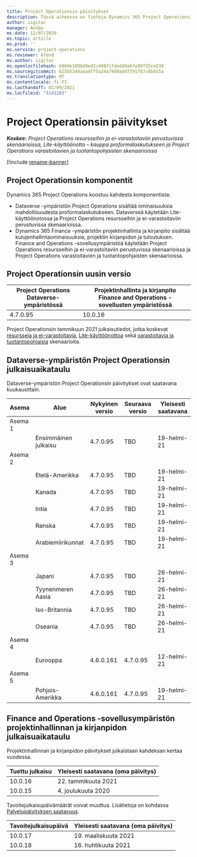 ```yaml
---
title: Project Operationsin päivitykset
description: Tässä aiheessa on tietoja Dynamics 365 Project Operationsin julkaistuista versioista.
author: sigitac
manager: Annbe
ms.date: 12/07/2020
ms.topic: article
ms.prod: ''
ms.service: project-operations
ms.reviewer: kfend
ms.author: sigitac
ms.openlocfilehash: b90de169bd9ed2c408f1fded20a6fe95f55ce230
ms.sourcegitcommit: 625b5244aaadff5a24a79d9addff91f87c6b015a
ms.translationtype: HT
ms.contentlocale: fi-FI
ms.lasthandoff: 02/09/2021
ms.locfileid: "5141203"
---
```

# <a name="project-operations-updates"></a>Project Operationsin päivitykset

_**Koskee:** Project Operations resursseihin ja ei-varastoitaviin perustuvissa skenaarioissa, Lite-käyttöönotto – kauppa proformalaskutukseen ja Project Operations varastoitavien ja tuotantopohjaisten skenaarioissa_

[!include [rename-banner](~/includes/cc-data-platform-banner.md)]

## <a name="project-operations-components"></a>Project Operationsin komponentit

Dynamics 365 Project Operations koostuu kahdesta komponentista:

- Dataverse -ympäristön Project Operations sisältää ominaisuuksia mahdollisuudesta proformalaskutukseen. Dataverseä käytetään Lite-käyttöönotossa ja Project Operations resursseihin ja ei-varastoitaviin perustuvissa skenaarioissa.
- Dynamics 365 Finance -ympäristön projektinhallinta ja kirjanpito sisältää kulujenhallintaominaisuuksia, projektin kirjanpidon ja tuloutuksen. Finance and Operations -sovellusympäristöä käytetään Project Operations resursseihin ja ei-varastoitaviin perustuvissa skenaarioissa ja Project Operations varastoitavien ja tuotantopohjaisten skenaarioissa.

## <a name="project-operations-latest-version"></a>Project Operationsin uusin versio

| Project Operations Dataverse-ympäristössä | Projektinhallinta ja kirjanpito Finance and Operations -sovellusten ympäristössä |
| --- | --- |
| 4.7.0.95 | 10.0.16 |

Project Operationsin tammikuun 2021 julkaisutiedot, jotka koskevat [resursseja ja ei-varastoitavia](whats-new-feb-2021-resource-based.md), [Lite-käyttöönottoa](../pro/whats-new/whats-new-feb-2021-lite.md) sekä [varastoitavia ja tuotantopohjaisia](../prod-pma/whats-new/whats-new-jan-2021-stocked.md) skenaarioita.

## <a name="release-schedule-for-project-operations-on-dataverse-environment"></a>Dataverse-ympäristön Project Operationsin julkaisuaikataulu

Dataverse-ympäristön Project Operationsin päivitykset ovat saatavana kuukausittain. 

| Asema   | Alue        | Nykyinen versio | Seuraava versio | Yleisesti saatavana |
|-----------|---------------|-----------------|--------------|---------------------|
| Asema 1 |   &nbsp;      |    &nbsp;       | &nbsp;       |      &nbsp;         |
|   &nbsp;  | Ensimmäinen julkaisu |  4.7.0.95       | TBD     | 19-helmi-21           |
| Asema 2 |   &nbsp;      |    &nbsp;       | &nbsp;       |      &nbsp;         |
|   &nbsp;  | Etelä-Amerikka |  4.7.0.95       | TBD     | 19-helmi-21           |
|    &nbsp; | Kanada        |  4.7.0.95       | TBD     | 19-helmi-21           |
|   &nbsp;  | Intia         |  4.7.0.95       | TBD     | 19-helmi-21           |
|   &nbsp;  | Ranska         |  4.7.0.95       | TBD     | 19-helmi-21           |
|   &nbsp;  | Arabiemiirikunnat         |  4.7.0.95       | TBD     | 19-helmi-21           |
| Asema 3  |      &nbsp;   |     &nbsp;      |     &nbsp;   |      &nbsp;         |
|   &nbsp;  | Japani         |  4.7.0.95       | TBD     | 26-helmi-21           |
|   &nbsp;  | Tyynenmeren Aasia  |  4.7.0.95       | TBD     | 26-helmi-21           |
|   &nbsp;  | Iso-Britannia |  4.7.0.95       | TBD     | 26-helmi-21           |
|   &nbsp;  | Oseania       |  4.7.0.95       | TBD     | 26-helmi-21           |
| Asema 4 |     &nbsp;    |     &nbsp;      |     &nbsp;   |      &nbsp;         |
|   &nbsp;  | Eurooppa        |  4.6.0.161       | 4.7.0.95     | 12-helmi-21           |
| Asema 5 |     &nbsp;    |     &nbsp;      |     &nbsp;   |      &nbsp;         |
|   &nbsp;  | Pohjois-Amerikka |  4.6.0.161       | 4.7.0.95     | 19-helmi-21           |

## <a name="release-schedule-for-project-management-and-accounting-in-the-finance-and-operations-apps-environment"></a>Finance and Operations -sovellusympäristön projektinhallinnan ja kirjanpidon julkaisuaikataulu

Projektinhallinnan ja kirjanpidon päivitykset julkaistaan kahdeksan kertaa vuodessa.

| Tuettu julkaisu | Yleisesti saatavana (oma päivitys) |
| --- | --- |
| 10.0.16 | 22. tammikuuta 2021 |
| 10.0.15 | 4. joulukuuta 2020 |


Tavoitejulkaisupäivämäärät voivat muuttua. Lisätietoja on kohdassa [Palvelupäivityksen saatavuus](https://docs.microsoft.com/dynamics365/fin-ops-core/fin-ops/get-started/public-preview-releases?toc=/dynamics365/finance/toc.json).

| Tavoitejulkaisupäivä | Yleisesti saatavana (oma päivitys) |
| --- | --- |
| 10.0.17 | 19. maaliskuuta 2021 |
| 10.0.18 | 16. huhtikuuta 2021 |
